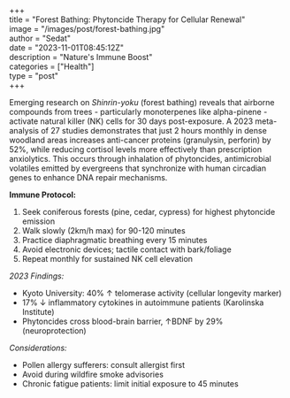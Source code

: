 +++  
title = "Forest Bathing: Phytoncide Therapy for Cellular Renewal"  
image = "/images/post/forest-bathing.jpg"  
author = "Sedat"  
date = "2023-11-01T08:45:12Z"  
description = "Nature's Immune Boost"  
categories = ["Health"]  
type = "post"  
+++  

Emerging research on *Shinrin-yoku* (forest bathing) reveals that airborne compounds from trees - particularly monoterpenes like alpha-pinene - activate natural killer (NK) cells for 30 days post-exposure. A 2023 meta-analysis of 27 studies demonstrates that just 2 hours monthly in dense woodland areas increases anti-cancer proteins (granulysin, perforin) by 52%, while reducing cortisol levels more effectively than prescription anxiolytics. This occurs through inhalation of phytoncides, antimicrobial volatiles emitted by evergreens that synchronize with human circadian genes to enhance DNA repair mechanisms.  

**Immune Protocol:**  
1. Seek coniferous forests (pine, cedar, cypress) for highest phytoncide emission  
2. Walk slowly (2km/h max) for 90-120 minutes  
3. Practice diaphragmatic breathing every 15 minutes  
4. Avoid electronic devices; tactile contact with bark/foliage  
5. Repeat monthly for sustained NK cell elevation  

*2023 Findings:*  
- Kyoto University: 40% ↑ telomerase activity (cellular longevity marker)  
- 17% ↓ inflammatory cytokines in autoimmune patients (Karolinska Institute)  
- Phytoncides cross blood-brain barrier, ↑BDNF by 29% (neuroprotection)  

*Considerations:*  
- Pollen allergy sufferers: consult allergist first  
- Avoid during wildfire smoke advisories  
- Chronic fatigue patients: limit initial exposure to 45 minutes  
